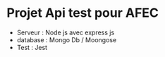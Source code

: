 # Projet Api test pour AFEC

- Serveur : Node js avec express js
- database : Mongo Db / Moongose
- Test : Jest 
 
